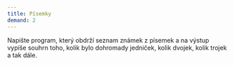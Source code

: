 ```yaml
---
title: Písemky
demand: 2
---
```


Napište program, který obdrží seznam známek z písemek a na výstup vypíše souhrn toho, kolik bylo dohromady jedniček, kolik dvojek, kolik trojek a tak dále.
